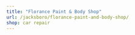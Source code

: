 ```yaml
---
title: "Florance Paint & Body Shop"
url: /jacksboro/florance-paint-and-body-shop/
shop: car repair
---
```

